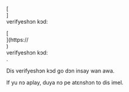 [<br host>]<br action>verifyeshɔn kɔd:<br code>

[<br host>](https://<br host>)<br action>verifyeshɔn kɔd:<br code>.

Dis verifyeshɔn kɔd go dɔn insay wan awa.

If yu nɔ aplay, duya nɔ pe atɛnshɔn to dis imel.